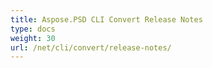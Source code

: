 ```yaml
---
title: Aspose.PSD CLI Convert Release Notes
type: docs
weight: 30
url: /net/cli/convert/release-notes/
---
```



